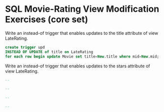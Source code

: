 # SQL Movie-Rating View Modification Exercises (core set)

Write an instead-of trigger that enables updates to the title attribute of view LateRating.
```sql
create trigger upd
INSTEAD OF UPDATE of title on LateRating
for each row begin update Movie set title=New.title where mid=New.mid; end;
```

Write an instead-of trigger that enables updates to the stars attribute of view LateRating.
```sql
--
```


```sql
--
```


```sql
--
```


```sql
--
```
